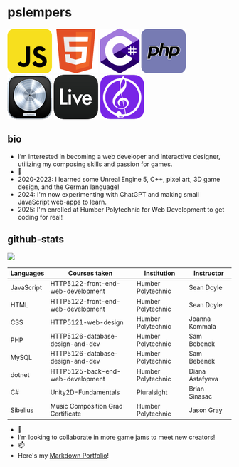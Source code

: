 # pslempers

![javascript](/images/javascript-logo.png)
![html5](/images/html5-logo.png)
![csharp](/images/csharp-logo.png)
![php](/images/php-logo.png)
![logic](/images/logic-logo.png)
![ableton](/images/ableton-logo.png)
![sibelius](/images/sibelius-logo.png)

## bio

- I’m interested in becoming a web developer and interactive designer, utilizing my composing skills and passion for games.
- 🌱
- 2020-2023: I learned some Unreal Engine 5, C++, pixel art, 3D game design, and the German language!
- 2024: I'm now experimenting with ChatGPT and making small JavaScript web-apps to learn.
- 2025: I'm enrolled at Humber Polytechnic for Web Development to get coding for real!

## github-stats

<p align="left"> <img src="https://github-readme-stats.vercel.app/api?username=[pslempers]&theme=tokyonight&show_icons=true&hide_border=true&count_private=true&include_all_commits=true" /> </p>

| Languages            | Courses taken                      | Institution               | Instructor |
| -------------------- | ---------------------------------- | ------------------------- | ---------- |
| JavaScript           | HTTP5122-front-end-web-development | Humber Polytechnic        | Sean Doyle |
| HTML                 | HTTP5122-front-end-web-development | Humber Polytechnic        | Sean Doyle |
| CSS                  | HTTP5121-web-design                | Humber Polytechnic        | Joanna Kommala |
| PHP                  | HTTP5126-database-design-and-dev   | Humber Polytechnic        | Sam Bebenek |
| MySQL                | HTTP5126-database-design-and-dev   | Humber Polytechnic        | Sam Bebenek |
| dotnet               | HTTP5125-back-end-web-development  | Humber Polytechnic        | Diana Astafyeva |
| C#                   | Unity2D-Fundamentals               | Pluralsight               | Brian Sinasac |
| Sibelius             | Music Composition Grad Certificate | Humber Polytechnic        | Jason Gray |



- 💞️
- I’m looking to collaborate in more game jams to meet new creators!
- 📫
- Here's my [Markdown Portfolio](https://pslempers.github.io)!

<!---
Pslempers/Pslempers is a ✨ special ✨ repository because its `README.md` (this file) appears on your GitHub profile.
You can click the Preview link to take a look at your changes.
--->
